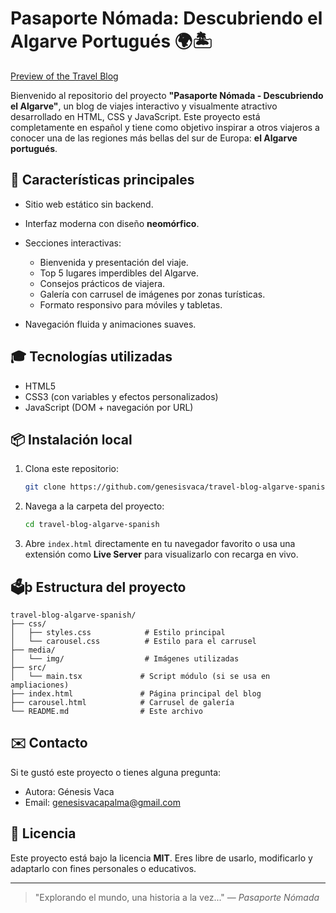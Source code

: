 # Pasaporte Nómada: Descubriendo el Algarve Portugués 🌍🏝️

[Preview of the Travel Blog](https://genesisvaca.github.io/travel-blog-algarve-spanish/preview)

Bienvenido al repositorio del proyecto **"Pasaporte Nómada - Descubriendo el Algarve"**, un blog de viajes interactivo y visualmente atractivo desarrollado en HTML, CSS y JavaScript. Este proyecto está completamente en español y tiene como objetivo inspirar a otros viajeros a conocer una de las regiones más bellas del sur de Europa: **el Algarve portugués**.

## 🌟 Características principales

* Sitio web estático sin backend.
* Interfaz moderna con diseño **neomórfico**.
* Secciones interactivas:

  * Bienvenida y presentación del viaje.
  * Top 5 lugares imperdibles del Algarve.
  * Consejos prácticos de viajera.
  * Galería con carrusel de imágenes por zonas turísticas.
  * Formato responsivo para móviles y tabletas.
* Navegación fluida y animaciones suaves.

## 🎓 Tecnologías utilizadas

* HTML5
* CSS3 (con variables y efectos personalizados)
* JavaScript (DOM + navegación por URL)

## 📦 Instalación local

1. Clona este repositorio:

   ```bash
   git clone https://github.com/genesisvaca/travel-blog-algarve-spanish.git
   ```
2. Navega a la carpeta del proyecto:

   ```bash
   cd travel-blog-algarve-spanish
   ```
3. Abre `index.html` directamente en tu navegador favorito o usa una extensión como **Live Server** para visualizarlo con recarga en vivo.

## 🗳þ Estructura del proyecto

```
travel-blog-algarve-spanish/
├── css/
│   ├── styles.css            # Estilo principal
│   └── carousel.css          # Estilo para el carrusel
├── media/
│   └── img/                  # Imágenes utilizadas
├── src/
│   └── main.tsx             # Script módulo (si se usa en ampliaciones)
├── index.html               # Página principal del blog
├── carousel.html            # Carrusel de galería
└── README.md                # Este archivo
```

## ✉️ Contacto

Si te gustó este proyecto o tienes alguna pregunta:

* Autora: Génesis Vaca
* Email: [genesisvacapalma@gmail.com](mailto:genesisvacapalma@gmail.com)

## 💼 Licencia

Este proyecto está bajo la licencia **MIT**. Eres libre de usarlo, modificarlo y adaptarlo con fines personales o educativos.

---

> "Explorando el mundo, una historia a la vez..."
> — *Pasaporte Nómada*
